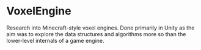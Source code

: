 # VoxelEngine
Research into Minecraft-style voxel engines. Done primarily in Unity as the aim was to explore the data structures and algorithms more so than the lower-level internals of a game engine.
